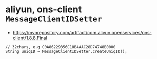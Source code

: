 # aliyun, ons-client `MessageClientIDSetter`

- <https://mvnrepository.com/artifact/com.aliyun.openservices/ons-client/1.8.8.Final>

```
// 32chars, e.g C0A86229356C18B4AAC28D74748B0000
String uniqID = MessageClientIDSetter.createUniqID();
```

